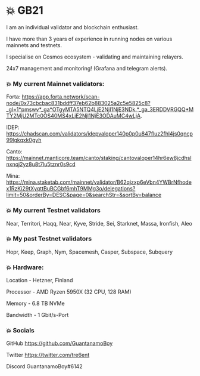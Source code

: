 # :boom: **GB21**

I am an individual validator and blockchain enthusiast.

I have more than 3 years of experience in running nodes on various mainnets and testnets. 

I specialise on Cosmos ecosystem - validating and maintaining relayers.

24x7 management and monitoring! (Grafana and telegram alerts). 

### :boom: **My current Mainnet validators:**

Forta: https://app.forta.network/scan-node/0x73cbcbac831bddff37eb62b883025a2c5e5825c8?_gl=1*pmswv*_ga*OTgyMTA5NTQ4LjE2NjI1NjE3NDk.*_ga_3ERDDVRGQQ*MTY2MjU2MTc0OS40MS4xLjE2NjI1NjE3ODAuMC4wLjA.

IDEP: https://chadscan.com/validators/idepvaloper140p0p0u847fluz2fhl4js0qncp99lgkqxk0gyh

Canto: https://mainnet.manticore.team/canto/staking/cantovaloper14hr6ew8jcdhslnxnqj2yz8u8t7lu5tznr0s9cd

Mina: https://mina.staketab.com/mainnet/validator/B62qjzxp6eVbn4YWBrNfhodex1RzKi29tXyqttBuBCGbf6mhT9MMg3o/delegations?limit=50&orderBy=DESC&page=0&searchStr=&sortBy=balance

### :boom: **My current Testnet validators**

Near, Territori, Haqq, Near, Kyve, Stride, Sei, Starknet, Massa, Ironfish, Aleo

### :boom: **My past Testnet validators**

Hopr, Keep, Graph, Nym, Spacemesh, Casper, Subspace, Subquery 

### :boom: **Hardware:**
Location - Hetzner, Finland

Processor - AMD Ryzen 5950X (32 CPU, 128 RAM)

Memory - 6.8 TB NVMe

Bandwidth - 1 Gbit/s-Port

### :boom: **Socials**

GitHub https://github.com/GuantanamoBoy

Twitter https://twitter.com/tre6ent

Discord GuantanamoBoy#6142
